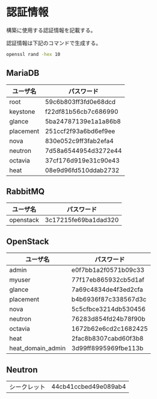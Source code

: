 # 認証情報

構築に使用する認証情報を記載する。

認証情報は下記のコマンドで生成する。

```sh
openssl rand -hex 10
```

## MariaDB

| ユーザ名  | パスワード           |
| --------- | -------------------- |
| root      | 59c6b803ff3fd0e68dcd |
| keystone  | f22df81b56cb7c686990 |
| glance    | 5ba24787139e1a1a86b8 |
| placement | 251ccf2f93a6bd6ef9ee |
| nova      | 830e052c9ff3fab2efa4 |
| neutron   | 7d58a6544954d3272e44 |
| octavia   | 37cf176d919e31c90e43 |
| heat      | 08e9d96fd510ddab2732 |

## RabbitMQ

| ユーザ名  | パスワード           |
| --------- | -------------------- |
| openstack | 3c17215fe69ba1dad320 |

## OpenStack

| ユーザ名          | パスワード           |
| ----------------- | -------------------- |
| admin             | e0f7bb1a2f0571b09c33 |
| myuser            | 77f17eb865932cb5d1af |
| glance            | 7a69c4834de4f3ed2cfa |
| placement         | b4b6936f87c338567d3c |
| nova              | 5c5cfbce3214db530456 |
| neutron           | 76283d854fd24b78f90b |
| octavia           | 1672b62e6cd2c1682425 |
| heat              | 2fac8b8307cabd60f3b8 |
| heat_domain_admin | 3d99ff8995969fbe113b |

## Neutron

|              |                      |
| ------------ | -------------------- |
| シークレット | 44cb41ccbed49e089ab4 |
